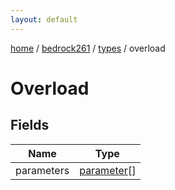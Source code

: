 ```yaml
---
layout: default
---
```


[home](/)  /  [bedrock261](/protocol/bedrock261)  /  [types](/protocol/bedrock261/types)  /  overload

# Overload

## Fields

Name | Type
---|---
parameters | [parameter](/protocol/bedrock261/types/parameter)[]
